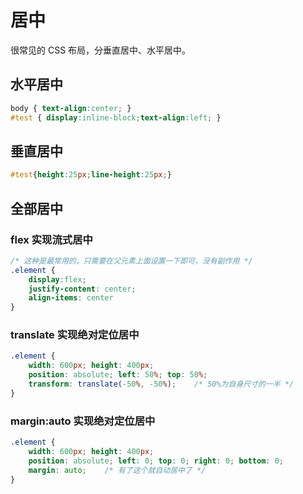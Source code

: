 # 居中

很常见的 CSS 布局，分垂直居中、水平居中。

## 水平居中

```css
body { text-align:center; }
#test { display:inline-block;text-align:left; }
```

## 垂直居中

```css
#test{height:25px;line-height:25px;}
```

## 全部居中

### flex 实现流式居中

```css
/* 这种是最常用的，只需要在父元素上面设置一下即可，没有副作用 */
.element { 
    display:flex;
    justify-content: center;
    align-items: center
}
```

### translate 实现绝对定位居中

```css
.element {
    width: 600px; height: 400px;
    position: absolute; left: 50%; top: 50%;
    transform: translate(-50%, -50%);    /* 50%为自身尺寸的一半 */
}
```

### margin:auto 实现绝对定位居中

```css
.element {
    width: 600px; height: 400px;
    position: absolute; left: 0; top: 0; right: 0; bottom: 0;
    margin: auto;    /* 有了这个就自动居中了 */
}
```

